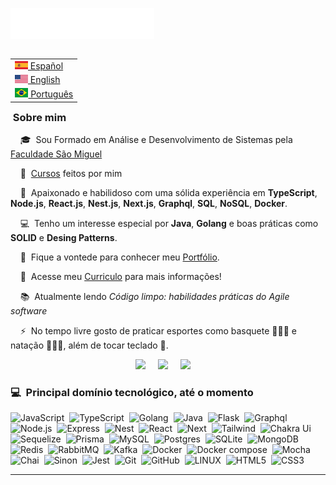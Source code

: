 <img src="images/svg/header_pt.svg"></img>

<table align="right">
 <tr><td><a href="README_es.md"><img src="images/es-flag.png" height="13"> Español</a></td></tr>
 <tr><td><a href="README_us.md"><img src="images/us-flag.png" height="13"> English</a></td></tr>
 <tr><td><a href="README.md"><img src="images/br-flag.png" height="15"> Português</a></td></tr>
</table>


### &nbsp;Sobre mim

&nbsp;&nbsp;&nbsp; 🎓 &nbsp;Sou Formado em Análise e Desenvolvimento de Sistemas pela <a href="https://www.unisaomiguel.edu.br/ead/analise-e-desenvolvimento-de-sistemas/">Faculdade São Miguel</a></p>

&nbsp;&nbsp;&nbsp; 📑 &nbsp;<a href="https://v2.credential.net/profile/tiagoemanueldonascimento981866/wallet#gs.belygj">Cursos</a> feitos por mim</p>

&nbsp;&nbsp;&nbsp; 🔭 &nbsp;Apaixonado e habilidoso com uma sólida experiência em **TypeScript**, **Node.js**, **React.js**, **Nest.js**, **Next.js**, **Graphql**, **SQL**, **NoSQL**, **Docker**.

&nbsp;&nbsp;&nbsp; 💻 &nbsp;Tenho um interesse especial por **Java**, **Golang** e boas práticas como **SOLID** e **Desing Patterns**.

&nbsp;&nbsp;&nbsp; 🎯 &nbsp;Fique a vontede para conhecer meu <a href="https://tiago-portifolio.vercel.app" target="_blank">Portfólio</a>.</p>

&nbsp;&nbsp;&nbsp; 📝 &nbsp;Acesse meu <a href="https://gitconnected.com/tiagoemanuel8/resume" target="_blank">Curriculo</a> para mais informações!

&nbsp;&nbsp;&nbsp; 📚 &nbsp;Atualmente lendo *Código limpo: habilidades práticas do Agile software*

&nbsp;&nbsp;&nbsp; ⚡ &nbsp;No tempo livre gosto de praticar esportes como basquete ⛹🏽‍♂️ e natação 🏊🏽‍♂️, além de tocar teclado 🎹.

<p align="center">
  <a href="mailto:tiago.emanuel.n@gmail.com?subject=Olá%20Tiago%20Emanuel"><img src="https://img.shields.io/badge/gmail-%23D14836.svg?&style=for-the-badge&logo=gmail&logoColor=white" /></a>&nbsp;&nbsp;&nbsp;&nbsp;
  <a href="https://www.linkedin.com/in/tiago-emanuel/"><img src="https://img.shields.io/badge/linkedin-%230077B5.svg?&style=for-the-badge&logo=linkedin&logoColor=white" /></a>&nbsp;&nbsp;&nbsp;&nbsp;
  <a href="https://github.com/TiagoEmanuel8"><img src="https://img.shields.io/github/followers/emersonfbarros?label=siga&style=for-the-badge&logo=github&logoColor=white" /></a>&nbsp;&nbsp;&nbsp;&nbsp;
</p>

### :computer: &nbsp;Principal domínio tecnológico, até o momento 
 ![JavaScript](https://img.shields.io/badge/Javascript-323330.svg?&style=flat&logo=javascript&logoColor=%23F7DF1E)&nbsp;
 ![TypeScript](https://img.shields.io/badge/TypeScript-3178C6.svg?&style=flat&logo=typescript&logoColor=white)&nbsp;
 ![Golang](https://img.shields.io/badge/Go-00ADD8.svg?&style=flat&logo=go&logoColor=white)&nbsp;
 ![Java](https://img.shields.io/badge/Java-007396?style=flat&logo=java&logoColor=white)&nbsp;
 ![Flask](https://img.shields.io/badge/Flask-000000?style=flat&logo=flask&logoColor=white)&nbsp;
 ![Graphql](https://img.shields.io/badge/GraphQL-E10098?style=flat&logo=graphql&logoColor=white)&nbsp;
 ![Node.js](https://img.shields.io/badge/Node.js-339933.svg?&style=flat&logo=node.js&logoColor=white)&nbsp;
 ![Express](https://img.shields.io/badge/Express-000000.svg?&style=flat&logo=express&logoColor=white)&nbsp;
 ![Nest](https://img.shields.io/badge/Nest.js-E0234E?style=flat&logo=nestjs&logoColor=white)&nbsp;
 ![React](https://img.shields.io/badge/React-61DAFB?style=flat&logo=react&logoColor=white)&nbsp;
 ![Next](https://img.shields.io/badge/Next.js-000000?style=flat&logo=next.js&logoColor=white)&nbsp;
 ![Tailwind](https://img.shields.io/badge/Tailwind-38B2AC.svg?&style=flat&logo=tailwind-css&logoColor=white)&nbsp;
 ![Chakra Ui](https://img.shields.io/badge/Chakra_UI-319795?style=flat&logo=chakra-ui&logoColor=white)&nbsp;
 ![Sequelize](https://img.shields.io/badge/Sequelize-52B0E7.svg?&style=flat&logo=sequelize&logoColor=white)&nbsp;
 ![Prisma](https://img.shields.io/badge/Prisma-2D3748?style=flat&logo=prisma&logoColor=white)&nbsp;
 ![MySQL](https://img.shields.io/badge/MySQL-4479A1.svg?&style=flat&logo=mysql&logoColor=white)&nbsp;
 ![Postgres](https://img.shields.io/badge/PostgreSQL-336791?style=flat&logo=postgresql&logoColor=white)&nbsp;
 ![SQLite](https://img.shields.io/badge/SQLite-003B57?style=flat&logo=sqlite&logoColor=white)&nbsp;
 ![MongoDB](https://img.shields.io/badge/MongoDB-47A248?style=flat&logo=mongodb&logoColor=white)&nbsp;
 ![Redis](https://img.shields.io/badge/Redis-DC382D?style=flat&logo=redis&logoColor=white)&nbsp;
 ![RabbitMQ](https://img.shields.io/badge/RabbitMQ-FF6600?style=flat&logo=rabbitmq&logoColor=white)&nbsp;
 ![Kafka](https://img.shields.io/badge/Apache_Kafka-231F20?style=flat&logo=apache-kafka&logoColor=white)&nbsp;
 ![Docker](https://img.shields.io/badge/Docker-2496ED.svg?&style=flat&logo=docker&logoColor=white)&nbsp;
 ![Docker compose](https://img.shields.io/badge/Docker%20Compose-2496ED.svg?&style=flat&logo=docker&logoColor=white)&nbsp;
 ![Mocha](https://img.shields.io/badge/Mocha-8D6748.svg?&style=flat&logo=mocha&logoColor=white)&nbsp;
 ![Chai](https://img.shields.io/badge/Chai-A30701.svg?&style=flat&logo=chai&logoColor=white)&nbsp;
 ![Sinon](https://img.shields.io/badge/Sinon-995F44.svg?&style=flat&logo=sinon&logoColor=white)&nbsp;
 ![Jest](https://img.shields.io/badge/Jest-C21325.svg?&style=flat&logo=jest&logoColor=white)&nbsp;
 ![Git](https://img.shields.io/badge/GIT-%23F05033.svg?&style=flat&logo=git&logoColor=white)&nbsp;
 ![GitHub](https://img.shields.io/badge/GITHUB-%23121011.svg?&style=flat&logo=github&logoColor=white)&nbsp;
 ![LINUX](https://img.shields.io/badge/LINUX-FCC624?style=flat-square&logo=linux&logoColor=black)&nbsp;
 ![HTML5](https://img.shields.io/badge/HTML5-E34F26.svg?&style=flat&logo=html5&logoColor=white)&nbsp;
 ![CSS3](https://img.shields.io/badge/CSS3-%231572B6.svg?&style=flat&logo=css3&logoColor=white)&nbsp;

<hr/>
